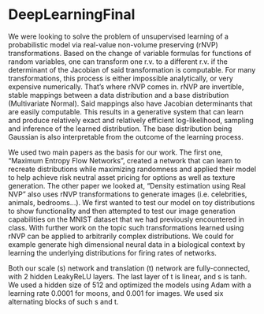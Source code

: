 # DeepLearningFinal

We were looking to solve the problem of unsupervised learning of a probabilistic model via real-value non-volume preserving (rNVP) transformations. Based on the change of variable formulas for functions of random variables, one can transform one r.v. to a different r.v. if the determinant of the Jacobian of said transformation is computable. For many transformations, this process is either impossible analytically, or very expensive numerically. That’s where rNVP comes in. rNVP are invertible, stable mappings between a data distribution and a base distribution (Multivariate Normal). Said mappings also have Jacobian determinants that are easily computable. This results in a generative system that can learn and produce relatively exact and relatively efficient log-likelihood, sampling and inference of the learned distribution. The base distribution being Gaussian is also interpretable from the outcome of the learning process.

We used two main papers as the basis for our work. The first one, “Maximum Entropy Flow Networks”, created a network that can learn to recreate distributions while maximizing randomness and applied their model to help achieve risk neutral asset pricing for options as well as texture generation. The other paper we looked at, “Density estimation using Real NVP” also uses rNVP transformations to generate images (i.e. celebrities, animals, bedrooms…). We first wanted to test our model on toy distributions to show functionality and then attempted to test our image generation capabilities on the MNIST dataset that we had previously encountered in class. With further work on the topic such transformations learned using rNVP can be applied to arbitrarily complex distributions. We could for example generate high dimensional neural data in a biological context by learning the underlying distributions for firing rates of networks. 

Both our scale (s) network and translation (t) network are fully-connected, with 2 hidden LeakyReLU layers. The last layer of t is linear, and s is tanh. We used a hidden size of 512 and optimized the models using Adam with a learning rate 0.0001 for moons, and 0.001 for images. We used six alternating blocks of such s and t.
